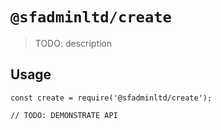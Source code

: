 # `@sfadminltd/create`

> TODO: description

## Usage

```
const create = require('@sfadminltd/create');

// TODO: DEMONSTRATE API
```
